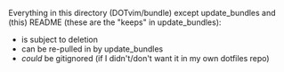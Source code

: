 Everything in this directory (DOTvim/bundle) except update_bundles and (this)
README (these are the "keeps" in update_bundles):

- is subject to deletion
- can be re-pulled in by update_bundles
- *could* be gitignored (if I didn't/don't want it in my own dotfiles repo)
